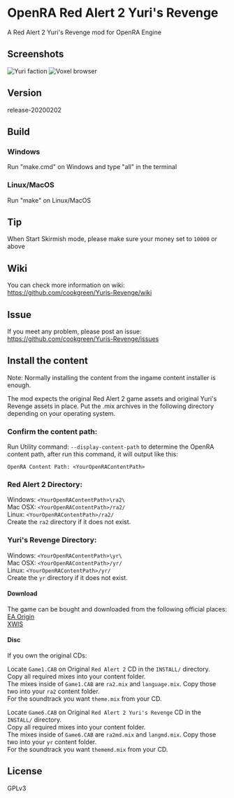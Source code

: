 # OpenRA Red Alert 2 Yuri's Revenge
A Red Alert 2 Yuri's Revenge mod for OpenRA Engine

## Screenshots

![Yuri faction](https://media.moddb.com/images/members/4/3399/3398047/openra-yr.1.PNG)
![Voxel browser](https://media.moddb.com/images/members/4/3399/3398047/voxelbrowser.PNG)

## Version
release-20200202

## Build
### Windows
Run "make.cmd" on Windows and type "all" in the terminal  
### Linux/MacOS
Run "make" on Linux/MacOS  

## Tip
When Start Skirmish mode, please make sure your money set to `10000` or above

## Wiki  
You can check more information on wiki:  
https://github.com/cookgreen/Yuris-Revenge/wiki  

## Issue  
If you meet any problem, please post an issue:  
https://github.com/cookgreen/Yuris-Revenge/issues  

## Install the content
Note: Normally installing the content from the ingame content installer is enough.
  
The mod expects the original Red Alert 2 game assets and original Yuri's Revenge assets in place. Put the .mix archives in the following directory depending on your operating system.  
  
### Confirm the content path:
Run Utility command: `--display-content-path` to determine the OpenRA content path, after run this command, it will output like this:
```
OpenRA Content Path: <YourOpenRAContentPath>
```
  
### Red Alert 2 Directory:  
Windows: `<YourOpenRAContentPath>\ra2\`  
Mac OSX: `<YourOpenRAContentPath>/ra2/`  
Linux: `<YourOpenRAContentPath>/ra2/`  
Create the `ra2` directory if it does not exist.  
  
### Yuri's Revenge Directory:  
Windows: `<YourOpenRAContentPath>\yr\`  
Mac OSX: `<YourOpenRAContentPath>/yr/`  
Linux: `<YourOpenRAContentPath>/yr/`  
Create the `yr` directory if it does not exist.  

#### Download  
The game can be bought and downloaded from the following official places:  
[EA Origin](https://www.origin.com/hkg/en-us/store/command-and-conquer/command-and-conquer-the-ultimate-collection)  
[XWIS](http://xwis.net/forums/index.php/topic/163831-how-to-play/)  

#### Disc  
If you own the original CDs:  

Locate `Game1.CAB` on Original `Red Alert 2` CD in the `INSTALL/` directory.  
Copy all required mixes into your content folder.  
The mixes inside of `Game1.CAB` are `ra2.mix` and `language.mix`. Copy those two into your `ra2` content folder.  
For the soundtrack you want `theme.mix` from your CD.  

Locate `Game6.CAB` on Original `Red Alert 2 Yuri's Revenge` CD in the `INSTALL/` directory.  
Copy all required mixes into your content folder.  
The mixes inside of `Game6.CAB` are `ra2md.mix` and `langmd.mix`. Copy those two into your `yr` content folder.  
For the soundtrack you want `thememd.mix` from your CD.  

## License
GPLv3
